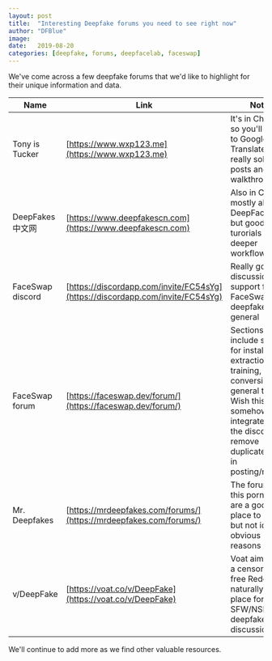 ```yaml
---
layout: post
title:  "Interesting Deepfake forums you need to see right now"
author: "DFBlue"
image: 
date:   2019-08-20
categories: [deepfake, forums, deepfacelab, faceswap]
---
```


We've come across a few deepfake forums that we'd like to highlight for their unique information and data.

|Name|Link|Notes|
|--|--|--|
|Tony is Tucker|[https://www.wxp123.me](https://www.wxp123.me)|It's in Chinese so you'll need to Google Translate it, but really solid blog posts and walkthroughs|
|DeepFakes中文网|[https://www.deepfakescn.com](https://www.deepfakescn.com)|Also in Chinese, mostly about DeepFaceLab but good turorials and deeper workflows|
|FaceSwap discord|[https://discordapp.com/invite/FC54sYg](https://discordapp.com/invite/FC54sYg)|Really good discussion and support for FaceSwap and deepfakes in general|
|FaceSwap forum|[https://faceswap.dev/forum/](https://faceswap.dev/forum/)|Sections include support for installation, extraction, training, conversion and general topics. Wish this was somehow integrated into the discord to remove duplicate effort in posting/reading.|
|Mr. Deepfakes|[https://mrdeepfakes.com/forums/](https://mrdeepfakes.com/forums/)|The forums on this porn site are a good place to start, but not ideal for obvious reasons|
|v/DeepFake|[https://voat.co/v/DeepFake](https://voat.co/v/DeepFake)|Voat aims to be a censorship-free Reddit, so naturally a good place for SFW/NSFW deepfakes discussions|

We'll continue to add more as we find other valuable resources.